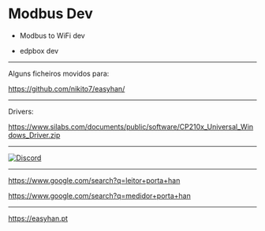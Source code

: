 # Modbus Dev

- Modbus to WiFi dev

- edpbox dev

---

Alguns ficheiros movidos para:

https://github.com/nikito7/easyhan/

---

Drivers:

https://www.silabs.com/documents/public/software/CP210x_Universal_Windows_Driver.zip

---

[![Discord](https://img.shields.io/discord/494714310518505472?style=plastic&logo=discord)](https://discord.gg/Mh9mTEA) 

---

https://www.google.com/search?q=leitor+porta+han

https://www.google.com/search?q=medidor+porta+han

---

https://easyhan.pt

